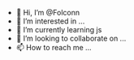 - 👋 Hi, I’m @Folconn
- 👀 I’m interested in ...
- 🌱 I’m currently learning js
- 💞️ I’m looking to collaborate on ...
- 📫 How to reach me ...

<!---
Folconn/Folconn is a ✨ special ✨ repository because its `README.md` (this file) appears on your GitHub profile.
You can click the Preview link to take a look at your changes.
--->
